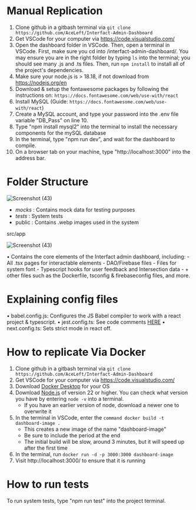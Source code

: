 # Manual Replication
1. Clone github in a gitbash terminal via `git clone https://github.com/AceLeft/Interfact-Admin-Dashboard`
2. Get VSCode for your computer via https://code.visualstudio.com/
3. Open the dashboard folder in VSCode. Then, open a terminal in VSCode. First, make sure you cd into /interfact-admin-dashboard/. You may ensure you are in the right folder by typing `ls` into the terminal; you should see many .js and .ts files. Then, run `npm install` to install all of the project's dependencies.
5. Make sure your node.js is > 18.18, if not download from https://nodejs.org/en
6. Download & setup the fontawesome packages by following the instructions on: `https://docs.fontawesome.com/web/use-with/react`
7. Install MySQL (Guide: `https://docs.fontawesome.com/web/use-with/react`)
8. Create a MySQL account, and type your password into the .env file variable "DB_Pass" on line 10.
9. Type "npm install mysql2" into the terminal to install the necessary components for the mySQL database
10. In the terminal, type "npm run dev", and wait for the dashboard to compile.
11. On a browser tab on your machine, type "http://localhost:3000" into the address bar.

# Folder Structure
![Screenshot (43)](https://github.com/user-attachments/assets/e3ad351f-0387-4019-bafd-1911021eb696)

- _mocks_ : Contains mock data for testing purposes
- _tests_ : System tests
-  public : Contains .webp images used in the system

src/app


![Screenshot (43)](https://github.com/user-attachments/assets/e9c737fb-9b44-4448-8cfa-4d39d4bb3471)

• Contains the core elements of the Interfact admin dashboard, including:
    - All .tsx pages for interactable elements 
    - DAO/Firebase files
    - Files for system font
    - Typescript hooks for user feedback and Intersection data
    - + other files such as the Dockerfile, tsconfig & firebaseconfig files, and more. 


# Explaining config files

• babel.config.js: Configures the JS Babel compiler to work with a react project & typescript.
• jest.config.ts: See code comments [HERE](https://github.com/AceLeft/Interfact-Admin-Dashboard/blob/main/interfact-admin-dashboard/jest.config.ts)
• next.config.ts: Sets strict mode in react off.

# How to replicate Via Docker
1. Clone github in a gitbash terminal via `git clone https://github.com/AceLeft/Interfact-Admin-Dashboard`
2. Get VSCode for your computer via https://code.visualstudio.com/
3. Download [Docker Desktop](https://www.docker.com/products/docker-desktop/) for your OS
4. Download [Node.js](https://nodejs.org/en) of version 22 or higher. You can check what version you have by entering `node -v` into a terminal.
   * If you have an earlier version of node, download a newer one to overwrite it
5. In the terminal in VSCode, enter the `command docker build -t dashboard-image .`
   * This creates a new image of the name "dashboard-image"
   * Be sure to include the period at the end
   * The initial build will be slow, around 3 minutes, but it will speed up after the first time
6. In the terminal, run `docker run -d -p 3000:3000 dashboard-image`
7. Visit http://localhost:3000/ to ensure that it is running

# How to run tests
  To run system tests, type "npm run test" into the project terminal.
